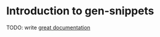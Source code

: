 # Introduction to gen-snippets

TODO: write [great documentation](http://jacobian.org/writing/what-to-write/)
